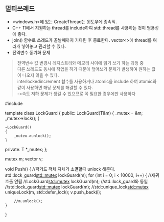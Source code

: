 ## 멀티쓰레드 
* <windows.h>에 있는 CreateThread는 윈도우에 종속적. 
* C++ 11에서 지원하는 thread를 include하여 std::thread를 사용하는 것이 범용성에 좋다.
* join() 함수로 쓰레드가 끝날때까지 기다린 후 종료한다. vector<>에 thread를 여러개 넣어놓고 관리할 수 있다.
* 전역변수 동기화 문제
> 전역변수 값 변경시 레지스트리와 메모리 사이에 읽기 쓰기 하는 과정 중    
  다른 쓰레드도 동시에 작업을 하기 때문에 덮어쓰기 문제가 발생하여 원하는 값이 나오지 않을 수 있다.   
  interlockedincrement 함수를 사용하거나 atomic을 include 하여 atomic<int32>와 같이 사용하면 해당 문제를 해결할 수 있다.       
  ->속도 저하 문제가 생길 수 있으므로 꼭 필요한 경우에만 사용하자   
  
#include <mutex>

template<typename T>
class LockGuard
{
public:
	LockGuard(T&m)
	{
		_mutex = &m;
		_mutex->lock();
	}

	~LockGuard()
	{
		_mutex->unlock();
	}
private:
	T *_mutex;
};

mutex m;
vector<int32> v;

void Push()
{
	//락가드 객체 자체가 소멸할때 unlock 해준다.
	std::lock_guard<std::mutex> lockGuard(m);
	for (int i = 0; i < 10000; i++)
	{
	    //재귀호출 안됨
		//LockGuard<std::mutex> lockGuard(m);
		//std::lock_guard와 동일
		//std::lock_guard<std::mutex> lockGuard(m);
		//std::unique_lock<std::mutex> uniqueLock(m, std::defer_lock);
		v.push_back(i);

		//m.unlock();
	}
}
